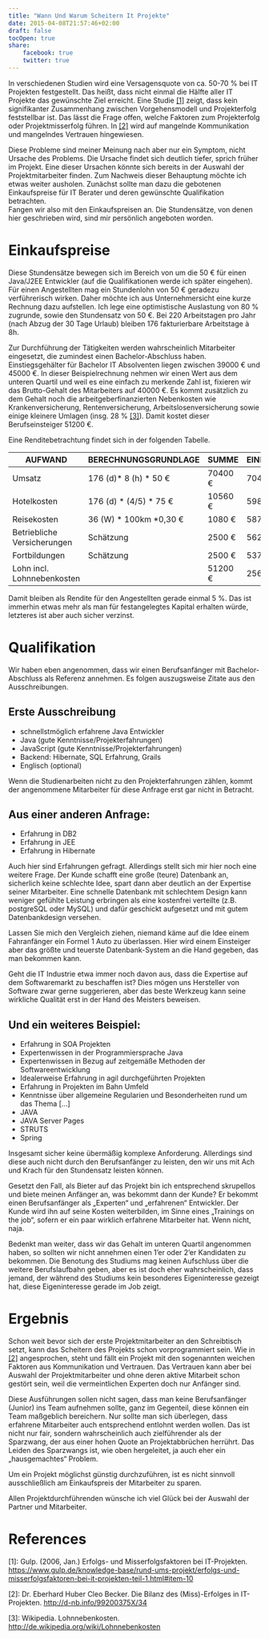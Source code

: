 ```yaml
---
title: "Wann Und Warum Scheitern It Projekte"
date: 2015-04-08T21:57:46+02:00
draft: false
tocOpen: true
share:
    facebook: true
    twitter: true
---
```


In verschiedenen Studien wird eine Versagensquote von ca. 50-70 % bei IT Projekten festgestellt. 
Das heißt, dass nicht einmal die Hälfte aller IT Projekte das gewünschte Ziel erreicht. 
Eine Studie [[1]](#references) zeigt, dass kein signifikanter Zusammenhang zwischen Vorgehensmodell und Projekterfolg feststellbar ist. 
Das lässt die Frage offen, welche Faktoren zum Projekterfolg oder Projektmisserfolg führen. 
In [[2]](#references) wird auf mangelnde Kommunikation und mangelndes Vertrauen hingewiesen.

Diese Probleme sind meiner Meinung nach aber nur ein Symptom, nicht Ursache des Problems. 
Die Ursache findet sich deutlich tiefer, sprich früher im Projekt. 
Eine dieser Ursachen könnte sich bereits in der Auswahl der Projektmitarbeiter finden. 
Zum Nachweis dieser Behauptung möchte ich etwas weiter ausholen. 
Zunächst sollte man dazu die gebotenen Einkaufspreise für IT Berater und deren gewünschte Qualifikation betrachten.  
Fangen wir also mit den Einkaufspreisen an. 
Die Stundensätze, von denen hier geschrieben wird, sind mir persönlich angeboten worden.

# Einkaufspreise

Diese Stundensätze bewegen sich im Bereich von um die 50 € für einen Java/J2EE Entwickler (auf die Qualifikationen werde ich später eingehen). 
Für einen Angestellten mag ein Stundenlohn von 50 € geradezu verführerisch wirken. 
Daher möchte ich aus Unternehmersicht eine kurze Rechnung dazu aufstellen. 
Ich lege eine optimistische Auslastung von 80 % zugrunde, sowie den Stundensatz von 50 €. 
Bei 220 Arbeitstagen pro Jahr (nach Abzug der 30 Tage Urlaub) bleiben 176 fakturierbare Arbeitstage à 8h.

Zur Durchführung der Tätigkeiten werden wahrscheinlich Mitarbeiter eingesetzt, die zumindest einen Bachelor-Abschluss haben. 
Einstiegsgehälter für Bachelor IT Absolventen liegen zwischen 39000 € und 45000 €. 
In dieser Beispielrechnung nehmen wir einen Wert aus dem unteren Quartil und weil es eine einfach zu merkende Zahl ist, fixieren wir das Brutto-Gehalt des Mitarbeiters auf 40000 €. 
Es kommt zusätzlich zu dem Gehalt noch die arbeitgeberfinanzierten Nebenkosten wie Krankenversicherung, Rentenversicherung, Arbeitslosenversicherung sowie einige kleinere Umlagen (insg. 28 % [[3]](#references)). 
Damit kostet dieser Berufseinsteiger 51200 €.

Eine Renditebetrachtung findet sich in der folgenden Tabelle.

| AUFWAND | BERECHNUNGSGRUNDLAGE | SUMME |	EINNAHMEN |
| --------| -------------------- | ------ | --------- |
| Umsatz	| 176 (d)* 8 (h) * 50 € | 70400 € | 70400 € |
| Hotelkosten |176 (d) * (4/5) * 75 € |	10560 € |59840 € |
| Reisekosten |	36 (W) * 100km *0,30 € | 1080 € | 58760 € |
| Betriebliche Versicherungen | Schätzung | 2500 € | 56260 € |
| Fortbildungen	| Schätzung	|2500 € | 53760 € |
| Lohn incl. Lohnnebenkosten |	| 51200 € | 2560 € |

Damit bleiben als Rendite für den Angestellten gerade einmal 5 %. 
Das ist immerhin etwas mehr als man für festangelegtes Kapital erhalten würde, letzteres ist aber auch sicher verzinst.

# Qualifikation

Wir haben eben angenommen, dass wir einen Berufsanfänger mit Bachelor-Abschluss als Referenz annehmen. 
Es folgen auszugsweise Zitate aus den Ausschreibungen.

## Erste Ausschreibung

* schnellstmöglich erfahrene Java Entwickler
* Java (gute Kenntnisse/Projekterfahrungen)
* JavaScript (gute Kenntnisse/Projekterfahrungen)
* Backend: Hibernate, SQL Erfahrung, Grails
* Englisch (optional)

Wenn die Studienarbeiten nicht zu den Projekterfahrungen zählen, kommt der angenommene Mitarbeiter für diese Anfrage erst gar nicht in Betracht.

## Aus einer anderen Anfrage:

* Erfahrung in DB2
* Erfahrung in JEE
* Erfahrung in Hibernate

Auch hier sind Erfahrungen gefragt. 
Allerdings stellt sich mir hier noch eine weitere Frage. 
Der Kunde schafft eine große (teure) Datenbank an, sicherlich keine schlechte Idee, spart dann aber deutlich an der Expertise seiner Mitarbeiter. 
Eine schnelle Datenbank mit schlechtem Design kann weniger gefühlte Leistung erbringen als eine kostenfrei verteilte (z.B. postgreSQL oder MySQL) und dafür geschickt aufgesetzt und mit gutem Datenbankdesign versehen.

Lassen Sie mich den Vergleich ziehen, niemand käme auf die Idee einem Fahranfänger ein Formel 1 Auto zu überlassen. 
Hier wird einem Einsteiger aber das größte und teuerste Datenbank-System an die Hand gegeben, das man bekommen kann.

Geht die IT Industrie etwa immer noch davon aus, dass die Expertise auf dem Softwaremarkt zu beschaffen ist? 
Dies mögen uns Hersteller von Software zwar gerne suggerieren, aber das beste Werkzeug kann seine wirkliche Qualität erst in der Hand des Meisters beweisen.

## Und ein weiteres Beispiel:

* Erfahrung in SOA Projekten
* Expertenwissen in der Programmiersprache Java
* Expertenwissen in Bezug auf zeitgemäße Methoden der Softwareentwicklung
* Idealerweise Erfahrung in agil durchgeführten Projekten
* Erfahrung in Projekten im Bahn Umfeld
* Kenntnisse über allgemeine Regularien und Besonderheiten rund um das Thema […]
* JAVA
* JAVA Server Pages
* STRUTS
* Spring

Insgesamt sicher keine übermäßig komplexe Anforderung. 
Allerdings sind diese auch nicht durch den Berufsanfänger zu leisten, den wir uns mit Ach und Krach für den Stundensatz leisten können.

Gesetzt den Fall, als Bieter auf das Projekt bin ich entsprechend skrupellos und biete meinen Anfänger an, was bekommt dann der Kunde? 
Er bekommt einen Berufsanfänger als „Experten“ und „erfahrenen“ Entwickler. 
Der Kunde wird ihn auf seine Kosten weiterbilden, im Sinne eines „Trainings on the job“, sofern er ein paar wirklich erfahrene Mitarbeiter hat. 
Wenn nicht, naja.

Bedenkt man weiter, dass wir das Gehalt im unteren Quartil angenommen haben, so sollten wir nicht annehmen einen 1’er oder 2’er Kandidaten zu bekommen. 
Die Benotung des Studiums mag keinen Aufschluss über die weitere Berufslaufbahn geben, aber es ist doch eher wahrscheinlich, dass jemand, der während des Studiums kein besonderes Eigeninteresse gezeigt hat, diese Eigeninteresse gerade im Job zeigt.

# Ergebnis

Schon weit bevor sich der erste Projektmitarbeiter an den Schreibtisch setzt, kann das Scheitern des Projekts schon vorprogrammiert sein. 
Wie in [[2]](#references) angesprochen, steht und fällt ein Projekt mit den sogenannten weichen Faktoren aus Kommunikation und Vertrauen. 
Das Vertrauen kann aber bei Auswahl der Projektmitarbeiter und ohne deren aktive Mitarbeit schon gestört sein, weil die vermeintlichen Experten doch nur Anfänger sind.

Diese Ausführungen sollen nicht sagen, dass man keine Berufsanfänger (Junior) ins Team aufnehmen sollte, ganz im Gegenteil, diese können ein Team maßgeblich bereichern. 
Nur sollte man sich überlegen, dass erfahrene Mitarbeiter auch entsprechend entlohnt werden wollen. 
Das ist nicht nur fair, sondern wahrscheinlich auch zielführender als der Sparzwang, der aus einer hohen Quote an Projektabbrüchen herrührt. 
Das Leiden des Sparzwangs ist, wie oben hergeleitet, ja auch eher ein „hausgemachtes“ Problem.

Um ein Projekt möglichst günstig durchzuführen, ist es nicht sinnvoll ausschließlich am Einkaufspreis der Mitarbeiter zu sparen.

Allen Projektdurchführenden wünsche ich viel Glück bei der Auswahl der Partner und Mitarbeiter.

# References

[1]: Gulp. (2006, Jan.) Erfolgs- und Misserfolgsfaktoren bei IT-Projekten. https://www.gulp.de/knowledge-base/rund-ums-projekt/erfolgs-und-misserfolgsfaktoren-bei-it-projekten-teil-1.html#item-10

[2]: Dr. Eberhard Huber Cleo Becker. Die Bilanz des (Miss)-Erfolges in IT-Projekten. http://d-nb.info/99200375X/34

[3]: Wikipedia. Lohnnebenkosten. http://de.wikipedia.org/wiki/Lohnnebenkosten
